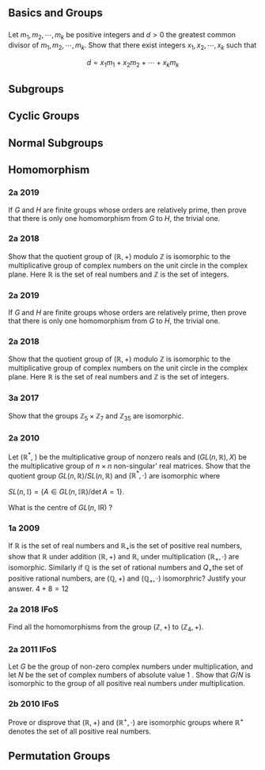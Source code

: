 ## Basics and Groups

### 

Let $m_{1}, m_{2}, \cdots, m_{k}$ be positive integers and $d>0$ the greatest common divisor of $m_{1}, m_{2}, \cdots, m_{k}$. Show that there exist integers $x_{1}, x_{2}, \cdots, x_{k}$ such that

$$
d=x_{1} m_{1}+x_{2} m_{2}+\cdots+x_{k} m_{k}
$$


## Subgroups

## Cyclic Groups

## Normal Subgroups

## Homomorphism

### 2a 2019

If $G$ and $H$ are finite groups whose orders are relatively prime, then prove that there is only one homomorphism from $G$ to $H$, the trivial one.

### 2a 2018

Show that the quotient group of $(\mathbb{R},+)$ modulo $\mathbb{Z}$ is isomorphic to the multiplicative group of complex numbers on the unit circle in the complex plane. Here $\mathbb{R}$ is the set of real numbers and $\mathbb{Z}$ is the set of integers.


### 2a 2019

If $G$ and $H$ are finite groups whose orders are relatively prime, then prove that there is only one homomorphism from $G$ to $H$, the trivial one.

### 2a 2018

Show that the quotient group of $(\mathbb{R},+)$ modulo $\mathbb{Z}$ is isomorphic to the multiplicative group of complex numbers on the unit circle in the complex plane. Here $\mathbb{R}$ is the set of real numbers and $\mathbb{Z}$ is the set of integers.


### 3a 2017

Show that the groups $\mathbb{Z}_{5} \times \mathbb{Z}_{7}$ and $\mathbb{Z}_{35}$ are isomorphic.


### 2a 2010

Let $\left(\mathbb{R}^{*}\right.$, $)$ be the multiplicative group of nonzero reals and $(G L(n, \mathbb{R}), X)$ be the multiplicative group of $n \times n$ non-singular' real matrices. Show that the quotient group $G L(n, \mathbb{R}) / S L(n, \mathbb{R})$ and $\left(\mathbb{R}^{*}, \cdot\right)$ are isomorphic where

$S L(n, \mathbb{I})=\{A \in G L(n, \mathbb{I R}) / \operatorname{det} A=1\}$.

What is the centre of $G L(n$, IR) ?


### 1a 2009

If $\mathbb{R}$ is the set of real numbers and $\mathbb{R}_{+}$is the set of positive real numbers, show that $\mathbb{R}$ under addition $(\mathbb{R},+)$ and $\mathbb{R}$, under multiplication $\left(\mathbb{R}_{+}, \cdot\right)$ are isomorphic. Similarly if $\mathbb{Q}$ is the set of rational numbers and $Q_{+}$the set of positive rational numbers, are $(\mathbb{Q},+)$ and $\left(\mathbb{Q}_{+}, \cdot\right)$ isomorphric? Justify your answer. $4+8=12$


### 2a 2018 IFoS

Find all the homomorphisms from the group $(\mathbb{Z},+)$ to $\left(\mathbb{Z}_{4},+\right)$.


### 2a 2011 IFoS

Let $G$ be the group of non-zero complex numbers under multiplication, and let $N$ be the set of complex numbers of absolute value 1 . Show that $G / N$ is isomorphic to the group of all positive real numbers under multiplication.

### 2b 2010 IFoS

Prove or disprove that $(\mathbb{R},+)$ and $\left(\mathbb{R}^{+}, \cdot\right)$ are isomorphic groups where $\mathbb{R}^{+}$ denotes the set of all positive real numbers.


## Permutation Groups

